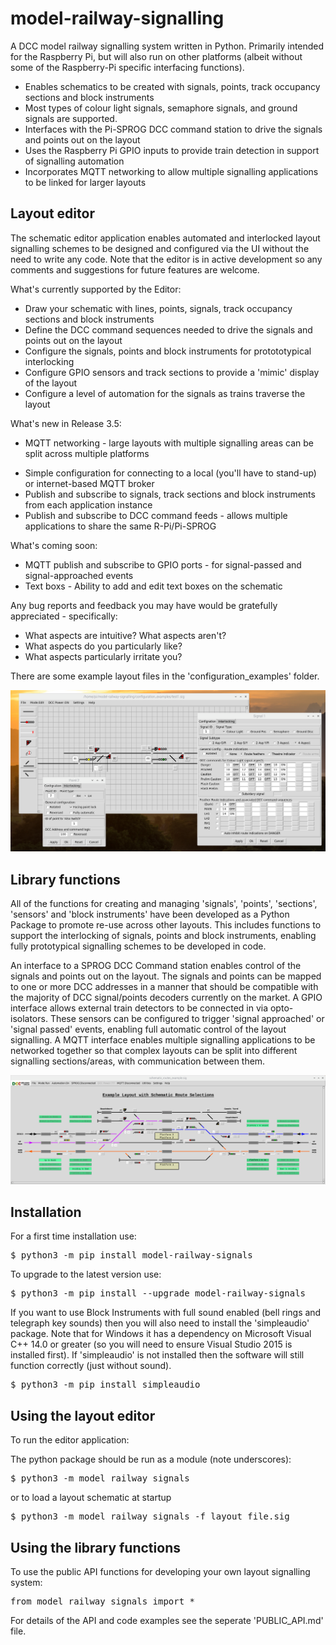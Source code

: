 # model-railway-signalling

A DCC model railway signalling system written in Python. Primarily intended for the Raspberry Pi, but 
will also run on other platforms (albeit without some of the Raspberry-Pi specific interfacing functions). 
* Enables schematics to be created with signals, points, track occupancy sections and block instruments
* Most types of colour light signals, semaphore signals, and ground signals are supported.
* Interfaces with the Pi-SPROG DCC command station to drive the signals and points out on the layout
* Uses the Raspberry Pi GPIO inputs to provide train detection in support of signalling automation
* Incorporates MQTT networking to allow multiple signalling applications to be linked for larger layouts

## Layout editor

The schematic editor application enables automated and interlocked layout signalling schemes to be
designed and configured via the UI without the need to write any code. Note that the editor is in
active development so any comments and suggestions for future features are welcome.

What's currently supported by the Editor:
* Draw your schematic with lines, points, signals, track occupancy sections and block instruments
* Define the DCC command sequences needed to drive the signals and points out on the layout
* Configure the signals, points and block instruments for protototypical interlocking
* Configure GPIO sensors and track sections to provide a 'mimic' display of the layout
* Configure a level of automation for the signals as trains traverse the layout

What's new in Release 3.5:
* MQTT networking - large layouts with multiple signalling areas can be split across multiple platforms
 - Simple configuration for connecting to a local (you'll have to stand-up) or internet-based MQTT broker
 - Publish and subscribe to signals, track sections and block instruments from each application instance
 - Publish and subscribe to DCC command feeds - allows multiple applications to share the same R-Pi/Pi-SPROG

What's coming soon:
* MQTT publish and subscribe to GPIO ports - for signal-passed and signal-approached events
* Text boxs - Ability to add and edit text boxes on the schematic

Any bug reports and feedback you may have would be gratefully appreciated - specifically:
* What aspects are intuitive? What aspects aren't?
* What aspects do you particularly like?
* What aspects particularly irritate you?

There are some example layout files in the 'configuration_examples' folder.

![Example Screenshot](https://github.com/johnrm174/model-railway-signalling/blob/main/README_screenshot2.png)
## Library functions

All of the functions for creating and managing 'signals', 'points', 'sections', 'sensors' and 'block instruments' 
have been developed as a Python Package to promote re-use across other layouts. This includes functions to support 
the interlocking of signals, points and block instruments, enabling fully prototypical signalling schemes to be 
developed in code.

An interface to a SPROG DCC Command station enables control of the signals and points out on the layout. 
The signals and points can be mapped to one or more DCC addresses in a manner that should be compatible with 
the majority of DCC signal/points decoders currently on the market. A GPIO interface allows external train 
detectors to be connected in via opto-isolators. These sensors can be configured to trigger 'signal approached' 
or 'signal passed' events, enabling full automatic control of the layout signalling. A MQTT interface enables 
multiple signalling applications to be networked together so that complex layouts can be split into different 
signalling sections/areas, with communication between them.

![Example Screenshot](https://github.com/johnrm174/model-railway-signalling/blob/main/README_screenshot1.png)

## Installation

For a first time installation use:
<pre>
$ python3 -m pip install model-railway-signals 
</pre>
To upgrade to the latest version use:
<pre>
$ python3 -m pip install --upgrade model-railway-signals 
</pre>
If you want to use Block Instruments with full sound enabled (bell rings and telegraph key sounds)
then you will also need to install the 'simpleaudio' package. Note that for Windows it has a dependency 
on Microsoft Visual C++ 14.0 or greater (so you will need to ensure Visual Studio 2015 is installed first).
If 'simpleaudio' is not installed then the software will still function correctly (just without sound).
<pre>
$ python3 -m pip install simpleaudio
</pre>

## Using the layout editor

To run the editor application:

The python package should be run as a module (note underscores):
<pre>
$ python3 -m model_railway_signals
</pre>
or to load a layout schematic at startup
<pre>
$ python3 -m model_railway_signals -f layout_file.sig
</pre>

## Using the library functions

To use the public API functions for developing your own layout signalling system:
<pre>
from model_railway_signals import * 
</pre>
For details of the API and code examples see the seperate 'PUBLIC_API.md' file.

